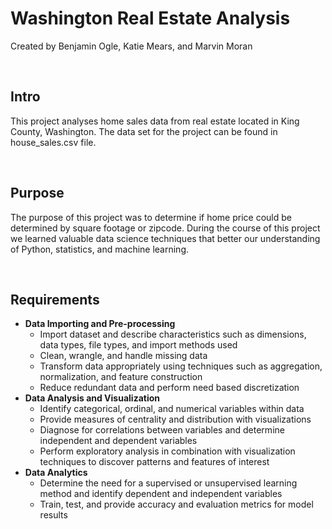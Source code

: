 <h1>Washington Real Estate Analysis</h1>

<p>Created by Benjamin Ogle, Katie Mears, and Marvin Moran </p><br>


<h2>Intro</h2>

<p>This project analyses home sales data from real estate located in King County, Washington. The data set for the project can be found in house_sales.csv file.</p><br>


<h2>Purpose</h2>

<p>The purpose of this project was to determine if home price could be determined by square footage or zipcode. During the course of this project we learned valuable data science techniques that better our understanding of Python, statistics, and machine learning.</p><br>


<h2>Requirements</h2>

- <b>Data Importing and Pre-processing</b>
  - Import dataset and describe characteristics such as dimensions, data types, file types, and import methods used
  - Clean, wrangle, and handle missing data
  - Transform data appropriately using techniques such as aggregation, normalization, and feature construction
  - Reduce redundant data and perform need based discretization
- <b>Data Analysis and Visualization</b>
  - Identify categorical, ordinal, and numerical variables within data
  - Provide measures of centrality and distribution with visualizations
  - Diagnose for correlations between variables and determine independent and dependent variables
  - Perform exploratory analysis in combination with visualization techniques to discover patterns and features of interest
- <b>Data Analytics</b>
  - Determine the need for a supervised or unsupervised learning method and identify dependent and independent variables
  - Train, test, and provide accuracy and evaluation metrics for model results
